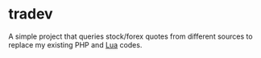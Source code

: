 # tradev

A simple project that queries stock/forex quotes from different sources to replace my existing PHP and [Lua](https://github.com/korekontakt/yue-public) codes.
